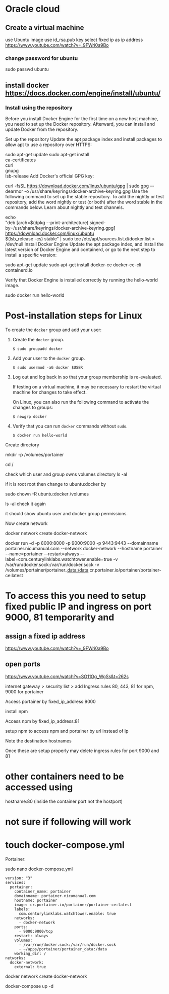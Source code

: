 

# Oracle cloud

## Create a virtual machine

use Ubuntu image use id_rsa.pub key select fixed ip as ip address
<https://www.youtube.com/watch?v=_9FWri0a9Bo>

### change password for ubuntu
sudo passwd ubuntu

## install docker <https://docs.docker.com/engine/install/ubuntu/>

### Install using the repository

Before you install Docker Engine for the first time on a new host machine, you need to set up the
Docker repository. Afterward, you can install and update Docker from the repository.

Set up the repository Update the apt package index and install packages to allow apt to use a
repository over HTTPS:

sudo apt-get update sudo apt-get install\
ca-certificates\
curl\
gnupg\
lsb-release Add Docker's official GPG key:

curl -fsSL <https://download.docker.com/linux/ubuntu/gpg> \| sudo gpg --dearmor -o
/usr/share/keyrings/docker-archive-keyring.gpg Use the following command to set up the stable
repository. To add the nightly or test repository, add the word nightly or test (or both) after the
word stable in the commands below. Learn about nightly and test channels.

echo\
"deb [arch=\$(dpkg --print-architecture) signed-by=/usr/share/keyrings/docker-archive-keyring.gpg]
<https://download.docker.com/linux/ubuntu>\
\$(lsb_release -cs) stable" \| sudo tee /etc/apt/sources.list.d/docker.list \> /dev/null Install
Docker Engine Update the apt package index, and install the latest version of Docker Engine and
containerd, or go to the next step to install a specific version:

sudo apt-get update sudo apt-get install docker-ce docker-ce-cli containerd.io

Verify that Docker Engine is installed correctly by running the hello-world image.

sudo docker run hello-world

# **Post-installation steps for Linux**

To create the `docker` group and add your user:

1.  Create the `docker` group.

        $ sudo groupadd docker

2.  Add your user to the `docker` group.

        $ sudo usermod -aG docker $USER

3.  Log out and log back in so that your group membership is re-evaluated.

    If testing on a virtual machine, it may be necessary to restart the virtual machine for changes
    to take effect.

    On Linux, you can also run the following command to activate the changes to groups:

        $ newgrp docker 

4.  Verify that you can run `docker` commands without `sudo`.

        $ docker run hello-world

Create directory

mkdir -p /volumes/portainer

cd /

check which user and group owns volumes directory ls -al

if it is root root then change to ubuntu:docker by

sudo chown -R ubuntu:docker /volumes

ls -al check it again

it should show ubuntu user and docker group permissions.

Now create network

docker network create docker-network

docker run -d -p 8000:8000 -p 9000:9000 -p 9443:9443 --domainname portainer.nicumanual.com --network
docker-network --hostname portainer --name=portainer --restart=always
--label=com.centurylinklabs.watchtower.enable=true -v /var/run/docker.sock:/var/run/docker.sock -v
/volumes/portainer/portainer\_<data:/data> cr.portainer.io/portainer/portainer-ce:latest

# To access this you need to setup fixed public IP and ingress on port 9000, 81 temporarity and

## assign a fixed ip address

<https://www.youtube.com/watch?v=_9FWri0a9Bo>

## open ports

<https://www.youtube.com/watch?v=SO11Og_WgSs&t=262s>

internet gateway \> security list \> add Ingress rules 80, 443, 81 for npm, 9000 for portainer

Access portainer by fixed_ip_address:9000

install npm

Access npm by fixed_ip_address:81

setup npm to access npm and portainer by url instead of Ip

Note the destination hostnames

Once these are setup properly may delete ingress rules for port 9000 and 81

# other containers need to be accessed using

hostname:80 (inside the container port not the hostport)

# not sure if following will work

# touch docker-compose.yml

Portainer:

sudo nano docker-compose.yml

```{bash}
version: "3"
services:
  portainer:
    container_name: portainer
    domainname: portainer.nicumanual.com
    hostname: portainer
    image: cr.portainer.io/portainer/portainer-ce:latest
    labels:
      com.centurylinklabs.watchtower.enable: true
    networks:
      - docker-network
    ports:
      - 9000:9000/tcp
    restart: always
    volumes:
      - /var/run/docker.sock:/var/run/docker.sock
      - ~/apps/portainer/portainer_data:/data
    working_dir: /
networks:
  docker-network:
    external: true

```

docker network create docker-network

docker-compose up -d

# 
